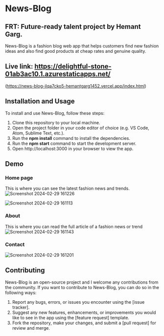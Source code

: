 # News-Blog

## FRT: Future-ready talent project by Hemant Garg.
News-Blog is a fashion blog web app that helps customers find new fashion ideas and also find good products at cheap rates and genuine quality.

## Live link: https://delightful-stone-01ab3ac10.1.azurestaticapps.net/
(https://news-blog-ilqa7cko5-hemantgarg1452.vercel.app/index.html)

## Installation and Usage
To install and use News-Blog, follow these steps:

1. Clone this repository to your local machine.
2. Open the project folder in your code editor of choice (e.g. VS Code, Atom, Sublime Text, etc.).
3. Run the **npm install** command to install the dependencies.
4. Run the **npm start** command to start the development server.
5. Open http://localhost:3000 in your browser to view the app.
   
## Demo
### Home page
This is where you can see the latest fashion news and trends.
![Screenshot 2024-02-29 161226](https://github.com/hemantgarg1452/news-blog/assets/108003083/b0a3fb0a-8ee8-403d-a36c-9ba1af5734c0)

![Screenshot 2024-02-29 161113](https://github.com/hemantgarg1452/news-blog/assets/108003083/4b2fb0e6-96fd-4469-92f4-09daa97ede26)


### About
This is where you can read the full article of a fashion news or trend
![Screenshot 2024-02-29 161143](https://github.com/hemantgarg1452/news-blog/assets/108003083/73a91e72-2a33-4d48-bcf2-5613cca35890)


### Contact
![Screenshot 2024-02-29 161201](https://github.com/hemantgarg1452/news-blog/assets/108003083/0ca61118-e227-4ec2-9c01-c9aa7320e62e)

## Contributing
News-Blog is an open-source project and I welcome any contributions from the community. If you want to contribute to News-Blog, you can do so in the following ways:

1. Report any bugs, errors, or issues you encounter using the [issue tracker].
2. Suggest any new features, enhancements, or improvements you would like to see in the app using the [feature request] template.
3. Fork the repository, make your changes, and submit a [pull request] for review and merge.
